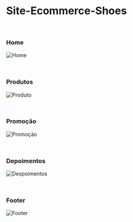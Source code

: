 # Site-Ecommerce-Shoes
<br>
<h3>Home</h3>

![Home](https://user-images.githubusercontent.com/66811308/138014436-1ab0bfec-6666-455a-aa60-e22ca51fb926.jpg)

<br>
<h3>Produtos</h3>

![Produto](https://user-images.githubusercontent.com/66811308/138014574-09152741-9d81-4fb9-9f5a-d20f234b921e.jpg)

<br>
<h3>Promoção</h3>

![Promoção](https://user-images.githubusercontent.com/66811308/138014599-c7de940c-3d87-4b37-b9ea-ea7051ae90e4.jpg)

<br>
<h3>Depoimentos</h3>

![Despoimentos](https://user-images.githubusercontent.com/66811308/138014621-2f528291-01b5-48c3-8a81-d1debdb69a83.jpg)

<br>
<h3>Footer</h3>

![Footer](https://user-images.githubusercontent.com/66811308/138014631-075b4c54-3ba2-49aa-8ea2-91940f9583aa.jpg)
